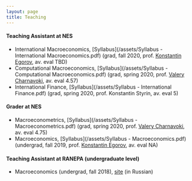 ```yaml
---
layout: page
title: Teaching
---
```

#### Teaching Assistant at NES 
* International Macroeconomics, [Syllabus](/assets/Syllabus - International Macroeconomics.pdf) (grad, fall 2020, prof. [Konstantin Egorov](https://sites.google.com/site/kegorov7/home), av. eval TBD)
* Computational Macroeconomics, [Syllabus](/assets/Syllabus - Computational Macroeconomics.pdf) (grad, spring 2020, prof. [Valery Charnavoki](https://sites.google.com/site/charnavoki/), av. eval 4.57)
* International Finance, [Syllabus](/assets/Syllabus - International Finance.pdf)  (grad, spring 2020, prof. Konstantin Styrin, av. eval 5)

#### Grader at NES 
* Macroeconometrics, [Syllabus](/assets/Syllabus - Macroeconometrics.pdf)  (grad, spring 2020, prof. [Valery Charnavoki](https://sites.google.com/site/charnavoki/), av. eval 4.75)
* Macroeconomics, [Syllabus](/assets/Syllabus - Macroeconomics.pdf)   (undergrad, fall 2019, prof. [Konstantin Egorov](https://sites.google.com/site/kegorov7/home), av. eval NA)

#### Teaching Assistant at RANEPA (undergraduate level)

* Macroeconomics (undergrad, fall 2018), [site](https://avtishin.github.io/macro201/) (in Russian)

